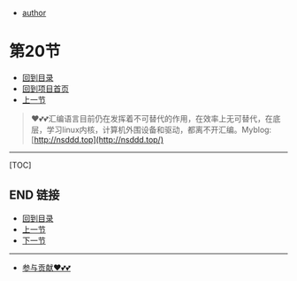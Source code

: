 + [author](https://github.com/3293172751)
# 第20节
+ [回到目录](../README.md)
+ [回到项目首页](../../README.md)
+ [上一节](19.md)
> ❤️💕💕汇编语言目前仍在发挥着不可替代的作用，在效率上无可替代，在底层，学习linux内核，计算机外围设备和驱动，都离不开汇编。Myblog:[http://nsddd.top](http://nsddd.top/)
---
[TOC]





## END 链接
+ [回到目录](../README.md)
+ [上一节](19.md)
+ [下一节](21.md)
---
+ [参与贡献❤️💕💕](https://github.com/3293172751/Block_Chain/blob/master/Git/git-contributor.md)